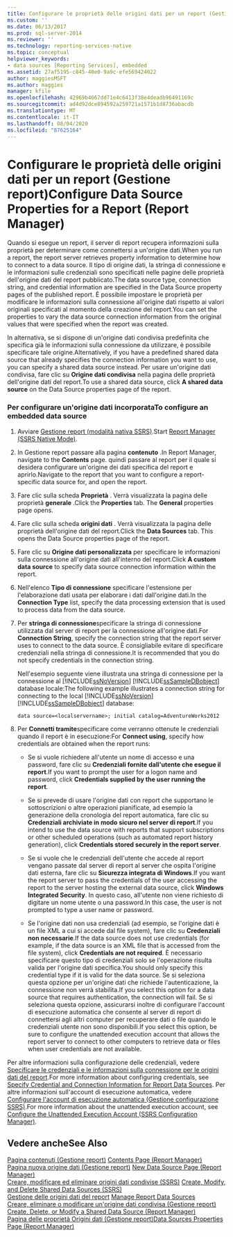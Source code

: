 ```yaml
---
title: Configurare le proprietà delle origini dati per un report (Gestione report) | Microsoft Docs
ms.custom: ''
ms.date: 06/13/2017
ms.prod: sql-server-2014
ms.reviewer: ''
ms.technology: reporting-services-native
ms.topic: conceptual
helpviewer_keywords:
- data sources [Reporting Services], embedded
ms.assetid: 27af5195-c845-40e0-9a9c-efe569424022
author: maggiesMSFT
ms.author: maggies
manager: kfile
ms.openlocfilehash: 42969b4667dd71e4c6413f38e4deadb96491169c
ms.sourcegitcommit: ad4d92dce894592a259721a1571b1d8736abacdb
ms.translationtype: MT
ms.contentlocale: it-IT
ms.lasthandoff: 08/04/2020
ms.locfileid: "87625164"
---
```

# <a name="configure-data-source-properties-for-a-report--report-manager"></a><span data-ttu-id="42f64-102">Configurare le proprietà delle origini dati per un report (Gestione report)</span><span class="sxs-lookup"><span data-stu-id="42f64-102">Configure Data Source Properties for a Report  (Report Manager)</span></span>
  <span data-ttu-id="42f64-103">Quando si esegue un report, il server di report recupera informazioni sulla proprietà per determinare come connettersi a un'origine dati.</span><span class="sxs-lookup"><span data-stu-id="42f64-103">When you run a report, the report server retrieves property information to determine how to connect to a data source.</span></span> <span data-ttu-id="42f64-104">Il tipo di origine dati, la stringa di connessione e le informazioni sulle credenziali sono specificati nelle pagine delle proprietà dell'origine dati del report pubblicato.</span><span class="sxs-lookup"><span data-stu-id="42f64-104">The data source type, connection string, and credential information are specified in the Data Source property pages of the published report.</span></span> <span data-ttu-id="42f64-105">È possibile impostare le proprietà per modificare le informazioni sulla connessione all'origine dati rispetto ai valori originali specificati al momento della creazione del report.</span><span class="sxs-lookup"><span data-stu-id="42f64-105">You can set the properties to vary the data source connection information from the original values that were specified when the report was created.</span></span>  
  
 <span data-ttu-id="42f64-106">In alternativa, se si dispone di un'origine dati condivisa predefinita che specifica già le informazioni sulla connessione da utilizzare, è possibile specificare tale origine.</span><span class="sxs-lookup"><span data-stu-id="42f64-106">Alternatively, if you have a predefined shared data source that already specifies the connection information you want to use, you can specify a shared data source instead.</span></span> <span data-ttu-id="42f64-107">Per usare un'origine dati condivisa, fare clic su **Origine dati condivisa** nella pagina delle proprietà dell'origine dati del report.</span><span class="sxs-lookup"><span data-stu-id="42f64-107">To use a shared data source, click **A shared data source** on the Data Source properties page of the report.</span></span>  
  
### <a name="to-configure-an-embedded-data-source"></a><span data-ttu-id="42f64-108">Per configurare un'origine dati incorporata</span><span class="sxs-lookup"><span data-stu-id="42f64-108">To configure an embedded data source</span></span>  
  
1.  <span data-ttu-id="42f64-109">Avviare [Gestione report &#40;modalità nativa SSRS&#41;](../report-manager-ssrs-native-mode.md).</span><span class="sxs-lookup"><span data-stu-id="42f64-109">Start [Report Manager  &#40;SSRS Native Mode&#41;](../report-manager-ssrs-native-mode.md).</span></span>  
  
2.  <span data-ttu-id="42f64-110">In Gestione report passare alla pagina **contenuto** .</span><span class="sxs-lookup"><span data-stu-id="42f64-110">In Report Manager, navigate to the **Contents** page.</span></span> <span data-ttu-id="42f64-111">quindi passare al report per il quale si desidera configurare un'origine dei dati specifica del report e aprirlo.</span><span class="sxs-lookup"><span data-stu-id="42f64-111">Navigate to the report that you want to configure a report-specific data source for, and open the report.</span></span>  
  
3.  <span data-ttu-id="42f64-112">Fare clic sulla scheda **Proprietà** . Verrà visualizzata la pagina delle proprietà **generale** .</span><span class="sxs-lookup"><span data-stu-id="42f64-112">Click the **Properties** tab. The **General** properties page opens.</span></span>  
  
4.  <span data-ttu-id="42f64-113">Fare clic sulla scheda **origini dati** . Verrà visualizzata la pagina delle proprietà dell'origine dati del report.</span><span class="sxs-lookup"><span data-stu-id="42f64-113">Click the **Data Sources** tab. This opens the Data Source properties page of the report.</span></span>  
  
5.  <span data-ttu-id="42f64-114">Fare clic su **Origine dati personalizzata** per specificare le informazioni sulla connessione all'origine dati all'interno del report.</span><span class="sxs-lookup"><span data-stu-id="42f64-114">Click **A custom data source** to specify data source connection information within the report.</span></span>  
  
6.  <span data-ttu-id="42f64-115">Nell'elenco **Tipo di connessione** specificare l'estensione per l'elaborazione dati usata per elaborare i dati dall'origine dati.</span><span class="sxs-lookup"><span data-stu-id="42f64-115">In the **Connection Type** list, specify the data processing extension that is used to process data from the data source.</span></span>  
  
7.  <span data-ttu-id="42f64-116">Per **stringa di connessione**specificare la stringa di connessione utilizzata dal server di report per la connessione all'origine dati.</span><span class="sxs-lookup"><span data-stu-id="42f64-116">For **Connection String**, specify the connection string that the report server uses to connect to the data source.</span></span> <span data-ttu-id="42f64-117">È consigliabile evitare di specificare credenziali nella stringa di connessione.</span><span class="sxs-lookup"><span data-stu-id="42f64-117">It is recommended that you do not specify credentials in the connection string.</span></span>  
  
     <span data-ttu-id="42f64-118">Nell'esempio seguente viene illustrata una stringa di connessione per la connessione al [!INCLUDE[ssNoVersion](../../includes/ssnoversion-md.md)] [!INCLUDE[ssSampleDBobject](../../includes/sssampledbobject-md.md)] database locale:</span><span class="sxs-lookup"><span data-stu-id="42f64-118">The following example illustrates a connection string for connecting to the local [!INCLUDE[ssNoVersion](../../includes/ssnoversion-md.md)] [!INCLUDE[ssSampleDBobject](../../includes/sssampledbobject-md.md)] database:</span></span>  
  
    ```  
    data source=<localservername>; initial catalog=AdventureWorks2012  
    ```  
  
8.  <span data-ttu-id="42f64-119">Per **Connetti tramite**specificare come verranno ottenute le credenziali quando il report è in esecuzione:</span><span class="sxs-lookup"><span data-stu-id="42f64-119">For **Connect using**, specify how credentials are obtained when the report runs:</span></span>  
  
    -   <span data-ttu-id="42f64-120">Se si vuole richiedere all'utente un nome di accesso e una password, fare clic su **Credenziali fornite dall'utente che esegue il report**.</span><span class="sxs-lookup"><span data-stu-id="42f64-120">If you want to prompt the user for a logon name and password, click **Credentials supplied by the user running the report**.</span></span>  
  
    -   <span data-ttu-id="42f64-121">Se si prevede di usare l'origine dati con report che supportano le sottoscrizioni o altre operazioni pianificate, ad esempio la generazione della cronologia del report automatica, fare clic su **Credenziali archiviate in modo sicuro nel server di report**.</span><span class="sxs-lookup"><span data-stu-id="42f64-121">If you intend to use the data source with reports that support subscriptions or other scheduled operations (such as automated report history generation), click **Credentials stored securely in the report server**.</span></span>  
  
    -   <span data-ttu-id="42f64-122">Se si vuole che le credenziali dell'utente che accede al report vengano passate dal server di report al server che ospita l'origine dati esterna, fare clic su **Sicurezza integrata di Windows**.</span><span class="sxs-lookup"><span data-stu-id="42f64-122">If you want the report server to pass the credentials of the user accessing the report to the server hosting the external data source, click **Windows Integrated Security**.</span></span> <span data-ttu-id="42f64-123">In questo caso, all'utente non viene richiesto di digitare un nome utente o una password.</span><span class="sxs-lookup"><span data-stu-id="42f64-123">In this case, the user is not prompted to type a user name or password.</span></span>  
  
    -   <span data-ttu-id="42f64-124">Se l'origine dati non usa credenziali (ad esempio, se l'origine dati è un file XML a cui si accede dal file system), fare clic su **Credenziali non necessarie**.</span><span class="sxs-lookup"><span data-stu-id="42f64-124">If the data source does not use credentials (for example, if the data source is an XML file that is accessed from the file system), click **Credentials are not required**.</span></span> <span data-ttu-id="42f64-125">È necessario specificare questo tipo di credenziali solo se l'operazione risulta valida per l'origine dati specifica.</span><span class="sxs-lookup"><span data-stu-id="42f64-125">You should only specify this credential type if it is valid for the data source.</span></span> <span data-ttu-id="42f64-126">Se si seleziona questa opzione per un'origine dati che richiede l'autenticazione, la connessione non verrà stabilita.</span><span class="sxs-lookup"><span data-stu-id="42f64-126">If you select this option for a data source that requires authentication, the connection will fail.</span></span> <span data-ttu-id="42f64-127">Se si seleziona questa opzione, assicurarsi inoltre di configurare l'account di esecuzione automatica che consente al server di report di connettersi agli altri computer per recuperare dati o file quando le credenziali utente non sono disponibili.</span><span class="sxs-lookup"><span data-stu-id="42f64-127">If you select this option, be sure to configure the unattended execution account that allows the report server to connect to other computers to retrieve data or files when user credentials are not available.</span></span>  
  
 <span data-ttu-id="42f64-128">Per altre informazioni sulla configurazione delle credenziali, vedere [Specificare le credenziali e le informazioni sulla connessione per le origini dati del report](specify-credential-and-connection-information-for-report-data-sources.md).</span><span class="sxs-lookup"><span data-stu-id="42f64-128">For more information about configuring credentials, see [Specify Credential and Connection Information for Report Data Sources](specify-credential-and-connection-information-for-report-data-sources.md).</span></span> <span data-ttu-id="42f64-129">Per altre informazioni sull'account di esecuzione automatica, vedere [Configurare l'account di esecuzione automatica &#40;Gestione configurazione SSRS&#41;](../install-windows/configure-the-unattended-execution-account-ssrs-configuration-manager.md).</span><span class="sxs-lookup"><span data-stu-id="42f64-129">For more information about the unattended execution account, see [Configure the Unattended Execution Account &#40;SSRS Configuration Manager&#41;](../install-windows/configure-the-unattended-execution-account-ssrs-configuration-manager.md).</span></span>  
  
## <a name="see-also"></a><span data-ttu-id="42f64-130">Vedere anche</span><span class="sxs-lookup"><span data-stu-id="42f64-130">See Also</span></span>  
 <span data-ttu-id="42f64-131">[Pagina contenuti &#40;Gestione report&#41;](../contents-page-report-manager.md) </span><span class="sxs-lookup"><span data-stu-id="42f64-131">[Contents Page &#40;Report Manager&#41;](../contents-page-report-manager.md) </span></span>  
 <span data-ttu-id="42f64-132">[Pagina nuova origine dati &#40;Gestione report&#41;](../new-data-source-page-report-manager.md) </span><span class="sxs-lookup"><span data-stu-id="42f64-132">[New Data Source Page &#40;Report Manager&#41;](../new-data-source-page-report-manager.md) </span></span>  
 <span data-ttu-id="42f64-133">[Creare, modificare ed eliminare origini dati condivise &#40;SSRS&#41;](create-modify-and-delete-shared-data-sources-ssrs.md) </span><span class="sxs-lookup"><span data-stu-id="42f64-133">[Create, Modify, and Delete Shared Data Sources &#40;SSRS&#41;](create-modify-and-delete-shared-data-sources-ssrs.md) </span></span>  
 <span data-ttu-id="42f64-134">[Gestione delle origini dati del report](manage-report-data-sources.md) </span><span class="sxs-lookup"><span data-stu-id="42f64-134">[Manage Report Data Sources](manage-report-data-sources.md) </span></span>  
 <span data-ttu-id="42f64-135">[Creare, eliminare o modificare un'origine dati condivisa &#40;Gestione report&#41;](../create-delete-or-modify-a-shared-data-source-report-manager.md) </span><span class="sxs-lookup"><span data-stu-id="42f64-135">[Create, Delete, or Modify a Shared Data Source &#40;Report Manager&#41;](../create-delete-or-modify-a-shared-data-source-report-manager.md) </span></span>  
 [<span data-ttu-id="42f64-136">Pagina delle proprietà Origini dati &#40;Gestione report&#41;</span><span class="sxs-lookup"><span data-stu-id="42f64-136">Data Sources Properties Page &#40;Report Manager&#41;</span></span>](../data-sources-properties-page-report-manager.md)  
  
  
